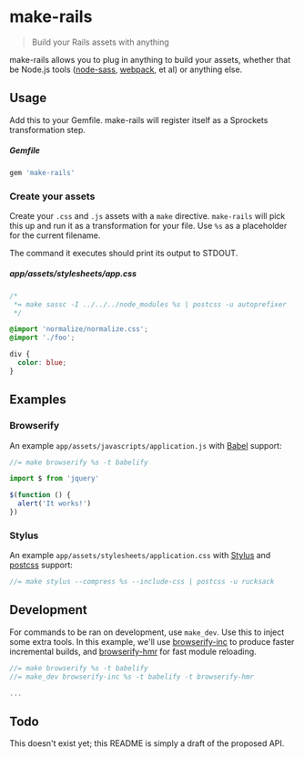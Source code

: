 # make-rails

> Build your Rails assets with anything

make-rails allows you to plug in anything to build your assets, whether that be Node.js tools ([node-sass][], [webpack][], et al) or anything else.

[webpack]: https://webpack.github.io/
[node-sass]: https://github.com/sass/node-sass

## Usage

Add this to your Gemfile. make-rails will register itself as a Sprockets transformation step.

##### Gemfile

```rb
gem 'make-rails'
```

### Create your assets

Create your `.css` and `.js` assets with a `make` directive. `make-rails` will pick this up and run it as a transformation for your file. Use `%s` as a placeholder for the current filename.

The command it executes should print its output to STDOUT.

##### app/assets/stylesheets/app.css

```css
/*
 *= make sassc -I ../../../node_modules %s | postcss -u autoprefixer
 */

@import 'normalize/normalize.css';
@import './foo';

div {
  color: blue;
}
```

## Examples

### Browserify

An example `app/assets/javascripts/application.js` with [Babel][] support:

```js
//= make browserify %s -t babelify

import $ from 'jquery'

$(function () {
  alert('It works!')
})
```

### Stylus

An example `app/assets/stylesheets/application.css` with [Stylus][] and [postcss][] support:

```js
//= make stylus --compress %s --include-css | postcss -u rucksack
```

[Babel]: https://babeljs.io/
[postcss]: https://github.com/postcss/postcss
[Stylus]: http://stylus-lang.com/

## Development

For commands to be ran on development, use `make_dev`. Use this to inject some extra tools. In this example, we'll use [browserify-inc][] to produce faster incremental builds, and [browserify-hmr][] for fast module reloading.

```js
//= make browserify %s -t babelify
//= make_dev browserify-inc %s -t babelify -t browserify-hmr

...
```

[browserify-inc]: https://github.com/jsdf/browserify-incremental
[browserify-hmr]: https://github.com/AgentME/browserify-hmr

## Todo

This doesn't exist yet; this README is simply a draft of the proposed API.

